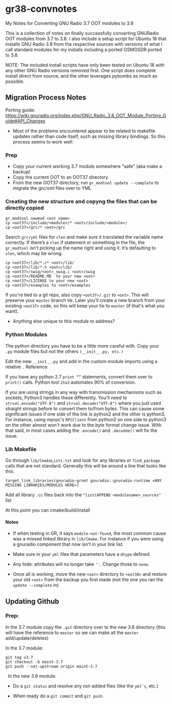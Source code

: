 # gr38-convnotes
My Notes for Converting GNU Radio 3.7 OOT modules to 3.8

This is a collection of notes on finally successfully converting GNURadio OOT modules from 3.7 to 3.8.  I also include a setup script for Ubuntu 18 that installs GNU Radio 3.8 from the respective sources with versions of what I call standard modules for my installs including a ported OSMOSDR ported to 3.8. 

NOTE: The included install scripts have only been tested on Ubuntu 18 with any other GNU Radio versions removed first.  One script does complete install direct from source, and the other leverages pybombs as much as possible.
 


## Migration Process Notes

Porting guide: https://wiki.gnuradio.org/index.php/GNU_Radio_3.8_OOT_Module_Porting_Guide#API_Changes
 
* Most of the problems encountered appear to be related to makefile updates rather than code itself, such as missing library bindings.  So this process seems to work well:
 
### Prep
* Copy your current working 3.7 module somewhere "safe" (aka make a backup)
* Copy the current OOT to an OOT37 directory
* From the new OOT37 directory, run `gr_modtool update --complete` to migrate the grc/xml files over to YML

### Creating the new structure and copyng the files that can be directly copied
    gr_modtool newmod <oot name>
    cp <oot37>/include/<module>/* <oot>/include/<module>/
    cp <oot37>/grc/* <oot>/grc

Search `grc/yml` files for `vlen` and make sure it translated the variable name correctly.  If there’s a `vlen` if statement or something in the file, the `gr_modtool` isn’t picking up the name right and using it.  It’s defaulting to `vlen`, which may be wrong.
    
    cp <oot37>/lib/*.c* <oot>/lib/
    cp <oot37>/lib/*.h <oot>/lib/
    cp <oot37>/swig/<oot>_swig.i <oot>/swig
    cp <oot37>/README.MD  to your new <oot>
    cp <oot37>/LICENSE to your new <oot>
    cp <oot37>/examples to <oot>/examples
    
If you're tied to a git repo, also copy `<oot37>/.git` to `<oot>`.  This will preserve your `master` branch tie.  Later you'll create a new branch from your existing `<oot37>` code, so this will keep your tie to `master` (if that's what you want).

* Anything else unique to this module to address?

### Python Modules
The python directory you have to be a little more careful with.  Copy your `.py` module files but not the others `(__init__.py, etc.)`

Edit the new `__init__.py` and add in the custom module imports using a relative `.` Reference

If you have any python 2.7 `print “”` statements, convert them over to `print()` calls.  Python tool `2to3` automates 90% of conversion.

If you are using strings in any way with transmission mechanisms such as sockets, Python3 handles these differently.  You'll need to `strval.encode("UTF-8")` and `strval.decode("UTF-8")` where you just used straight strings before to convert them to/from bytes.  This can cause some significant issues if one side of the link is python2 and the other is python3.  For instance, using mprpc's `RPCClient` from python2 on one side to python3 on the other almost won't work due to the byte format change issue.  With that said, in most cases adding the `.encode()` and `.decodde()` will fix the issue.

### Lib Makefile

Go through `lib/CmakeLists.txt` and look for any libraries or `find_package` calls that are not standard.  Generally this will be around a line that looks like this:

    target_link_libraries(gnuradio-grnet gnuradio::gnuradio-runtime <ANY MISSING LIBRARIES/MODULES HERE>)

Add all library `.cc` files back into the `"list(APPEND <modulename>_sources"` list

At this point you can cmake/build/install

#### Notes
* If when testing in GR, it says `module-not-found`, the most common cause was a missed linked library in `lib/Cmake`.  For instance if you were using a gnuradio component that now isn't in your link list.

* Make sure in your `yml` files that parameters have a `dtype` defined.

* Any hide: attributes will no longer take `''`.  Change those to `none`.

* Once all is working, move the new `<oot>` directory to `<oot38>` and restore your old `<oot>` from the backup you first made (not the one you ran the `update --complete` in)
 

## Updating Github

### Prep:
In the 3.7 module copy the `.git` directory over to the new 3.8 directory (this will have the reference to `master` so we can make all the `master` add/update/deletes)


In the 3.7 module:
    
    git tag v3.7
    git checkout -b maint-3.7
    git push --set-upstream origin maint-3.7
 
In the new 3.8 module:
* Do a `git status` and resolve any not-added files (like the `yml's`, etc.)

* When ready do a `git commit` and `git push`.

